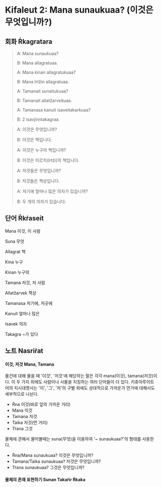 # Kifaleut 2: Mana sunaukuaa? (이것은 무엇입니까?)





## 회화 Ṙkagratara



>A: Mana sunaukuaa?
>
>B: Mana allagratuaa.
>
>A: Mana kinan allagratukuaa?
>
>B: Mana Irtžin allagratuaa.
>
>A: Tamanait sunaitukuaa?
>
>B: Tamanait allatžarveituaa.
>
>A: Tamanasa kanuit isaveitakarkuaa?
>
>B: 2 isavjinntakagraa.

> A: 이것은 무엇입니까?
>
> B: 이것은 책입니다.
>
> A: 이것은 누구의 책입니까?
>
> B: 이것은 이르치(Irtži)의 책입니다.
>
> A: 저것들은 무엇입니까?
>
> B: 저것들은 책상입니다.
>
> A: 저기에 얼마나 많은 의자가 있습니까?
>
> B: 두 개의 의자가 있습니다.





## 단어 Ṙkṙaseit



Mana 이것, 이 사람

Suna 무엇

Allagrat 책

Kina 누구

Kinan 누구의

Tamana 저것, 저 사람

Allatžarvek 책상

Tamanasa 저기에, 저곳에

Kanuit 얼마나 많은

Isavek 의자

Takagra ~가 있다





## 노트 Nasriṙat



#### 이것, 저것 Mana, Tamana

물건에 대해 물을 때 '이것', '저것'에 해당하는 말은 각각 mana(이것), tamana(저것)이다. 이 두 가지 외에도 사람이나 사물을 지칭하는 여러 단어들이 더 있다. 키츄아루이트어의 지시대명사는 '이', '그', '저'의 구별 외에도 상대적으로 가까운가 먼가에 대해서도 세부적으로 나뉜다.

- Ṙna 이것(바로 앞의 가까운 거리)
- Mana 이것
- Tamana 저것
- Taika 저것(먼 거리)
- Tṙana 그것

물체에 관해서 물어볼때는 suna(무엇)을 이용하여 '~ sunaukuaa?'의 형태를 사용한다.

- Ṙna/Mana sunaukuaa? 이것은 무엇입니까?
- Tamana/Taika sunaukuaa? 저것은 무엇입니까?
- Tṙana sunaukuaa? 그것은 무엇입니까?



#### 물체의 존재 표현하기 Sunan Takaṙir Ṙkaka
